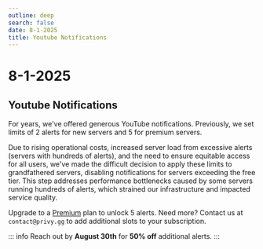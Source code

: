 ```yaml
---
outline: deep
search: false
date: 8-1-2025
title: Youtube Notifications
---
```


# 8-1-2025

## Youtube Notifications

For years, we've offered generous YouTube notifications. Previously, we set limits of 2 alerts for new servers and 5 for premium servers.

Due to rising operational costs, increased server load from excessive alerts (servers with hundreds of alerts), and the need to ensure equitable access for all users, we've made the difficult decision to apply these limits to grandfathered servers, disabling notifications for servers exceeding the free tier. This step addresses performance bottlenecks caused by some servers running hundreds of alerts, which strained our infrastructure and impacted service quality.

Upgrade to a [Premium](../../premium.md) plan to unlock 5 alerts. Need more? Contact us at `contact@privy.gg` to add additional slots to your subscription.

::: info
Reach out by **August 30th** for **50% off** additional alerts.
:::
